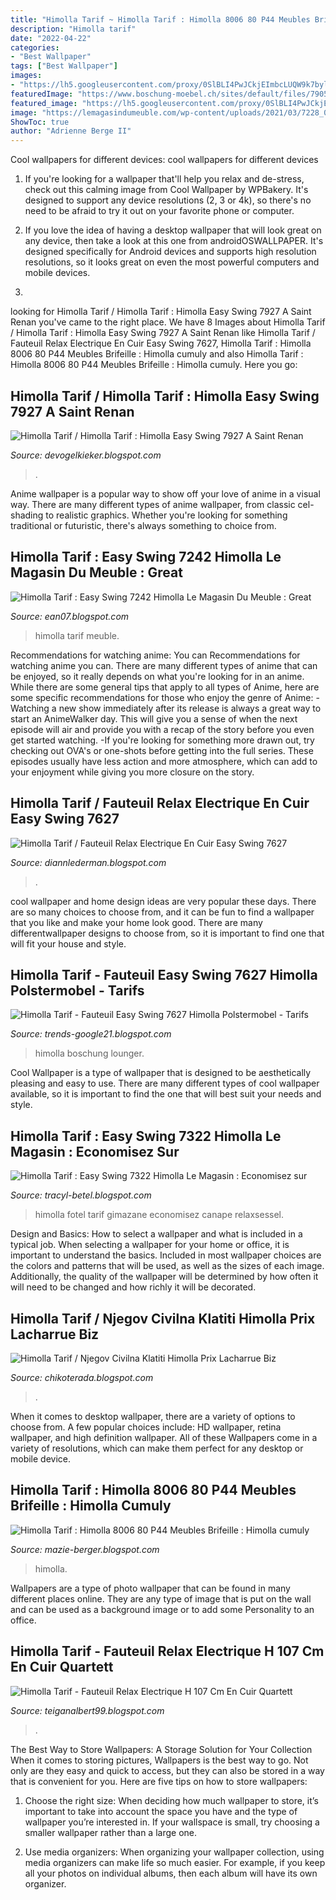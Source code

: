 ```yaml
---
title: "Himolla Tarif ~ Himolla Tarif : Himolla 8006 80 P44 Meubles Brifeille : Himolla Cumuly"
description: "Himolla tarif"
date: "2022-04-22"
categories:
- "Best Wallpaper"
tags: ["Best Wallpaper"]
images:
- "https://lh5.googleusercontent.com/proxy/0SlBLI4PwJCkjEImbcLUQW9k7byl77L--HF3qCPtlDfynqCoXP0FHi3LdAcfpEn3qC_KifKcBBE67qOQWnoIrZzxdeK_vkD6OZCX-909atsUpLy_9AsvE0ZBb_UHw8l793CKjjcmlq5zxQ=w1200-h630-p-k-no-nu"
featuredImage: "https://www.boschung-moebel.ch/sites/default/files/7905_01_0.jpg"
featured_image: "https://lh5.googleusercontent.com/proxy/0SlBLI4PwJCkjEImbcLUQW9k7byl77L--HF3qCPtlDfynqCoXP0FHi3LdAcfpEn3qC_KifKcBBE67qOQWnoIrZzxdeK_vkD6OZCX-909atsUpLy_9AsvE0ZBb_UHw8l793CKjjcmlq5zxQ=w1200-h630-p-k-no-nu"
image: "https://lemagasindumeuble.com/wp-content/uploads/2021/03/7228_01.jpg"
ShowToc: true
author: "Adrienne Berge II"
---
```



Cool wallpapers for different devices:
cool wallpapers for different devices 

1. If you're looking for a wallpaper that'll help you relax and de-stress, check out this calming image from Cool Wallpaper by WPBakery. It's designed to support any device resolutions (2, 3 or 4k), so there's no need to be afraid to try it out on your favorite phone or computer.

2. If you love the idea of having a desktop wallpaper that will look great on any device, then take a look at this one from androidOSWALLPAPER. It's designed specifically for Android devices and supports high resolution resolutions, so it looks great on even the most powerful computers and mobile devices.

3.

	

		
looking for Himolla Tarif / Himolla Tarif : Himolla Easy Swing 7927 A Saint Renan you've came to the right place. We have 8 Images about Himolla Tarif / Himolla Tarif : Himolla Easy Swing 7927 A Saint Renan like Himolla Tarif / Fauteuil Relax Electrique En Cuir Easy Swing 7627, Himolla Tarif : Himolla 8006 80 P44 Meubles Brifeille : Himolla cumuly and also Himolla Tarif : Himolla 8006 80 P44 Meubles Brifeille : Himolla cumuly. Here you go:
		
    
## Himolla Tarif / Himolla Tarif : Himolla Easy Swing 7927 A Saint Renan

<img loading=lazy src="https://www.mazaryk.fr/user/images/main/CardS_Himolla_7911_201909.jpg" onerror="this.onerror=null;this.src='https://tse1.mm.bing.net/th?id=OIP.9k9xXIhfvS_7VgGoJeulNAHaGo&amp;pid=15.1';" alt="Himolla Tarif / Himolla Tarif : Himolla Easy Swing 7927 A Saint Renan">

_Source: devogelkieker.blogspot.com_

>. 

	

Anime wallpaper is a popular way to show off your love of anime in a visual way. There are many different types of anime wallpaper, from classic cel-shading to realistic graphics. Whether you're looking for something traditional or futuristic, there's always something to choice from.

    
## Himolla Tarif : Easy Swing 7242 Himolla Le Magasin Du Meuble : Great

<img loading=lazy src="https://www.univers-du-siege.com/user/images/main/CardS_HimollaPlus_7501_201804.jpg" onerror="this.onerror=null;this.src='https://tse4.mm.bing.net/th?id=OIP.0XHkuRDLus9R0c4RgwjqrQHaHa&amp;pid=15.1';" alt="Himolla Tarif : Easy Swing 7242 Himolla Le Magasin Du Meuble : Great">

_Source: ean07.blogspot.com_

>himolla tarif meuble. 

	

Recommendations for watching anime: You can
Recommendations for watching anime you can. There are many different types of anime that can be enjoyed, so it really depends on what you're looking for in an anime. While there are some general tips that apply to all types of Anime, here are some specific recommendations for those who enjoy the genre of Anime: 
-Watching a new show immediately after its release is always a great way to start an AnimeWalker day. This will give you a sense of when the next episode will air and provide you with a recap of the story before you even get started watching. 
-If you're looking for something more drawn out, try checking out OVA's or one-shots before getting into the full series. These episodes usually have less action and more atmosphere, which can add to your enjoyment while giving you more closure on the story.

    
## Himolla Tarif / Fauteuil Relax Electrique En Cuir Easy Swing 7627

<img loading=lazy src="https://lh5.googleusercontent.com/proxy/0SlBLI4PwJCkjEImbcLUQW9k7byl77L--HF3qCPtlDfynqCoXP0FHi3LdAcfpEn3qC_KifKcBBE67qOQWnoIrZzxdeK_vkD6OZCX-909atsUpLy_9AsvE0ZBb_UHw8l793CKjjcmlq5zxQ=w1200-h630-p-k-no-nu" onerror="this.onerror=null;this.src='https://tse4.mm.bing.net/th?id=OIP.KIBTd9A9Ye8KWy6vNkubsAHaD4&amp;pid=15.1';" alt="Himolla Tarif / Fauteuil Relax Electrique En Cuir Easy Swing 7627">

_Source: diannlederman.blogspot.com_

>. 

	

cool wallpaper and home design ideas are very popular these days. There are so many choices to choose from, and it can be fun to find a wallpaper that you like and make your home look good. There are many differentwallpaper designs to choose from, so it is important to find one that will fit your house and style.

    
## Himolla Tarif - Fauteuil Easy Swing 7627 Himolla Polstermobel - Tarifs

<img loading=lazy src="https://www.boschung-moebel.ch/sites/default/files/7905_01_0.jpg" onerror="this.onerror=null;this.src='https://tse2.mm.bing.net/th?id=OIP.yM5rTbVzbg-CsVBrhmqBqgHaEL&amp;pid=15.1';" alt="Himolla Tarif - Fauteuil Easy Swing 7627 Himolla Polstermobel - Tarifs">

_Source: trends-google21.blogspot.com_

>himolla boschung lounger. 

	

Cool Wallpaper is a type of wallpaper that is designed to be aesthetically pleasing and easy to use. There are many different types of cool wallpaper available, so it is important to find the one that will best suit your needs and style.

    
## Himolla Tarif : Easy Swing 7322 Himolla Le Magasin : Economisez Sur

<img loading=lazy src="https://www.meublesthomas.fr/docs/87/Produits/792701himolla.jpg" onerror="this.onerror=null;this.src='https://tse4.mm.bing.net/th?id=OIP.7wA2AUtWhqqGvYaxgUT54gHaEL&amp;pid=15.1';" alt="Himolla Tarif : Easy Swing 7322 Himolla Le Magasin : Economisez sur">

_Source: tracyl-betel.blogspot.com_

>himolla fotel tarif gimazane economisez canape relaxsessel. 

	

Design and Basics: How to select a wallpaper and what is included in a typical job.
When selecting a wallpaper for your home or office, it is important to understand the basics. Included in most wallpaper choices are the colors and patterns that will be used, as well as the sizes of each image. Additionally, the quality of the wallpaper will be determined by how often it will need to be changed and how richly it will be decorated.

    
## Himolla Tarif / Njegov Civilna Klatiti Himolla Prix Lacharrue Biz

<img loading=lazy src="https://cdn1.meublesthiry.com/4268195-large_default/fauteuil-relax-électrique-en-cuir-easy-swing-7627-taille-m-de-la-marque-himolla.jpg" onerror="this.onerror=null;this.src='https://tse3.mm.bing.net/th?id=OIP.myVsUt9ywOo4kefm3Gs2LwAAAA&amp;pid=15.1';" alt="Himolla Tarif / Njegov Civilna Klatiti Himolla Prix Lacharrue Biz">

_Source: chikoterada.blogspot.com_

>. 

	

When it comes to desktop wallpaper, there are a variety of options to choose from. A few popular choices include: HD wallpaper, retina wallpaper, and high definition wallpaper. All of these Wallpapers come in a variety of resolutions, which can make them perfect for any desktop or mobile device. 

    
## Himolla Tarif : Himolla 8006 80 P44 Meubles Brifeille : Himolla Cumuly

<img loading=lazy src="https://lh3.googleusercontent.com/proxy/5sLcCd6ZGN7ypkoTiI-9ULYB0nWLikDpkWg5FuNv071qfAWZiaJ6RoOGp9OAKstJH9WAudtyL64rPCqd8NFxtLixrULR2pNdokiyBGXJydWrBfF0=w1200-h630-p-k-no-nu" onerror="this.onerror=null;this.src='https://tse3.mm.bing.net/th?id=OIP.0bPG7KcOjkc3v6_UmLYwGQHaE9&amp;pid=15.1';" alt="Himolla Tarif : Himolla 8006 80 P44 Meubles Brifeille : Himolla cumuly">

_Source: mazie-berger.blogspot.com_

>himolla. 

	



Wallpapers are a type of photo wallpaper that can be found in many different places online. They are any type of image that is put on the wall and can be used as a background image or to add some Personality to an office.

    
## Himolla Tarif - Fauteuil Relax Electrique H 107 Cm En Cuir Quartett

<img loading=lazy src="https://lemagasindumeuble.com/wp-content/uploads/2021/03/7228_01.jpg" onerror="this.onerror=null;this.src='https://tse3.mm.bing.net/th?id=OIP.jNCg3NcQFRTjEBGk9wJMQQHaEL&amp;pid=15.1';" alt="Himolla Tarif - Fauteuil Relax Electrique H 107 Cm En Cuir Quartett">

_Source: teiganalbert99.blogspot.com_

>. 

	

The Best Way to Store Wallpapers: A Storage Solution for Your Collection
When it comes to storing pictures, Wallpapers is the best way to go. Not only are they easy and quick to access, but they can also be stored in a way that is convenient for you. Here are five tips on how to store wallpapers:
1) Choose the right size: When deciding how much wallpaper to store, it’s important to take into account the space you have and the type of wallpaper you’re interested in. If your wallspace is small, try choosing a smaller wallpaper rather than a large one.

2) Use media organizers: When organizing your wallpaper collection, using media organizers can make life so much easier. For example, if you keep all your photos on individual albums, then each album will have its own organizer.

